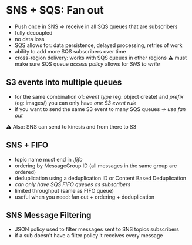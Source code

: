 # SNS + SQS: Fan out

* Push once in SNS => receive in all SQS queues that are subscribers
* fully decoupled
* no data loss
* SQS allows for: data persistence, delayed processing, retries of work
* ability to add more SQS subscribers over time
* cross-region delivery: works with SQS queues in other regions
⚠️  must make sure SQS queue *access policy* allows for *SNS to write*


## S3 events into multiple queues

* for the same combination of: *event type* (eg: object create) and *prefix* (eg: images/) you can only have *one S3 event rule*
* if you want to send the same S3 event to many SQS queues => *use fan out*

⚠️  Also: SNS can send to kinesis and from there to S3

## SNS + FIFO

* topic name must end in *.fifo*
* ordering by MessageGroup ID (all messages in the same group are ordered)
* deduplication using a deduplication ID or Content Based Deduplication
* *can only have SQS FIFO queues as subscribers*
* limited throughput (same as FIFO queue)
* useful when you need: fan out + ordering + deduplication

## SNS Message Filtering

* JSON policy used to filter messages sent to SNS topics subscribers
* if a sub doesn't have a filter policy it receives every message

